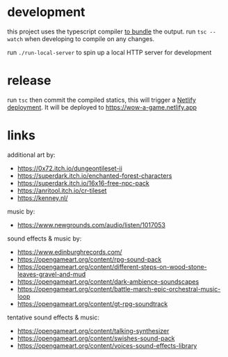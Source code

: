 # development
this project uses the typescript compiler [to bundle](https://mattallan.me/posts/modern-javascript-without-a-bundler/) the output. run `tsc --watch` when developing to compile on any changes.

run `./run-local-server` to spin up a local HTTP server for development

# release
run `tsc` then commit the compiled statics, this will trigger a [Netlify deployment](https://app.netlify.com/sites/wow-a-game/deploys). It will be deployed to https://wow-a-game.netlify.app 

# links
additional art by:
* https://0x72.itch.io/dungeontileset-ii
* https://superdark.itch.io/enchanted-forest-characters 
* https://superdark.itch.io/16x16-free-npc-pack
* https://anritool.itch.io/cr-tileset
* https://kenney.nl/

music by:
* https://www.newgrounds.com/audio/listen/1017053

sound effects & music by:
* https://www.edinburghrecords.com/
* https://opengameart.org/content/rpg-sound-pack
* https://opengameart.org/content/different-steps-on-wood-stone-leaves-gravel-and-mud
* https://opengameart.org/content/dark-ambience-soundscapes
* https://opengameart.org/content/battle-march-epic-orchestral-music-loop
* https://opengameart.org/content/gt-rpg-soundtrack

tentative sound effects & music:
* https://opengameart.org/content/talking-synthesizer
* https://opengameart.org/content/swishes-sound-pack
* https://opengameart.org/content/voices-sound-effects-library
